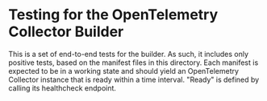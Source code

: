 # Testing for the OpenTelemetry Collector Builder

This is a set of end-to-end tests for the builder. As such, it includes only positive tests, based on the manifest files in this directory. Each manifest is expected to be in a working state and should yield an OpenTelemetry Collector instance that is ready within a time interval. "Ready" is defined by calling its healthcheck endpoint.
